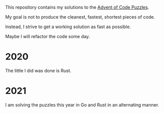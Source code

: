 This repository contains my solutions to the [Advent of Code Puzzles](https://adventofcode.com/).

My goal is not to produce the cleanest, fastest, shortest pieces of code.

Instead, I strive to get a working solution as fast as possible.

Maybe I will refactor the code some day.

# 2020

The little I did was done is Rust.

# 2021

I am solving the puzzles this year in Go and Rust in an alternating manner.
